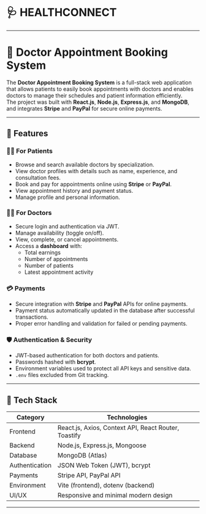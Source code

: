 # 🩺 HEALTHCONNECT
---

# 🏥 Doctor Appointment Booking System

The **Doctor Appointment Booking System** is a full-stack web application that allows patients to easily book appointments with doctors and enables doctors to manage their schedules and patient information efficiently.  
The project was built with **React.js**, **Node.js**, **Express.js**, and **MongoDB**, and integrates **Stripe** and **PayPal** for secure online payments.

---

## 🚀 Features

### 👩‍⚕️ For Patients
- Browse and search available doctors by specialization.  
- View doctor profiles with details such as name, experience, and consultation fees.  
- Book and pay for appointments online using **Stripe** or **PayPal**.  
- View appointment history and payment status.  
- Manage profile and personal information.

### 👨‍⚕️ For Doctors
- Secure login and authentication via JWT.  
- Manage availability (toggle on/off).  
- View, complete, or cancel appointments.  
- Access a **dashboard** with:
  - Total earnings  
  - Number of appointments  
  - Number of patients  
  - Latest appointment activity

### 💳 Payments
- Secure integration with **Stripe** and **PayPal** APIs for online payments.  
- Payment status automatically updated in the database after successful transactions.  
- Proper error handling and validation for failed or pending payments.

### 🛡️ Authentication & Security
- JWT-based authentication for both doctors and patients.  
- Passwords hashed with **bcrypt**.  
- Environment variables used to protect all API keys and sensitive data.  
- `.env` files excluded from Git tracking.

---

## 🧱 Tech Stack

| Category | Technologies |
|-----------|---------------|
| Frontend | React.js, Axios, Context API, React Router, Toastify |
| Backend | Node.js, Express.js, Mongoose |
| Database | MongoDB (Atlas) |
| Authentication | JSON Web Token (JWT), bcrypt |
| Payments | Stripe API, PayPal API |
| Environment | Vite (frontend), dotenv (backend) |
| UI/UX | Responsive and minimal modern design |

---



